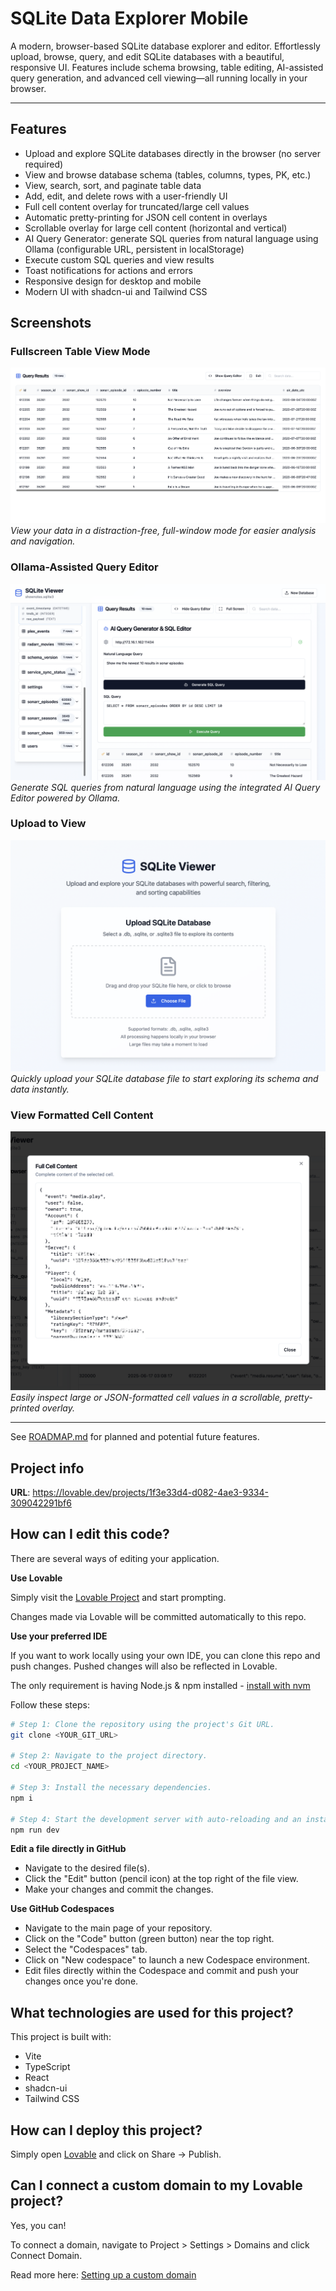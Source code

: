 # SQLite Data Explorer Mobile

A modern, browser-based SQLite database explorer and editor. Effortlessly upload, browse, query, and edit SQLite databases with a beautiful, responsive UI. Features include schema browsing, table editing, AI-assisted query generation, and advanced cell viewing—all running locally in your browser.

---
## Features

- Upload and explore SQLite databases directly in the browser (no server required)
- View and browse database schema (tables, columns, types, PK, etc.)
- View, search, sort, and paginate table data
- Add, edit, and delete rows with a user-friendly UI
- Full cell content overlay for truncated/large cell values
- Automatic pretty-printing for JSON cell content in overlays
- Scrollable overlay for large cell content (horizontal and vertical)
- AI Query Generator: generate SQL queries from natural language using Ollama (configurable URL, persistent in localStorage)
- Execute custom SQL queries and view results
- Toast notifications for actions and errors
- Responsive design for desktop and mobile
- Modern UI with shadcn-ui and Tailwind CSS

## Screenshots

### Fullscreen Table View Mode
![Fullscreen Table View](./public/screenshots/fullscreen_view_mode.png)
*View your data in a distraction-free, full-window mode for easier analysis and navigation.*

### Ollama-Assisted Query Editor
![Ollama-Assisted Query Editor](./public/screenshots/ollama_assisted_query_editor.png)
*Generate SQL queries from natural language using the integrated AI Query Editor powered by Ollama.*

### Upload to View
![Upload to View](./public/screenshots/upload_to_view.png)
*Quickly upload your SQLite database file to start exploring its schema and data instantly.*

### View Formatted Cell Content
![View Formatted Cell Content](./public/screenshots/view_formatted_cella.png)
*Easily inspect large or JSON-formatted cell values in a scrollable, pretty-printed overlay.*

---

See [ROADMAP.md](./ROADMAP.md) for planned and potential future features.

## Project info

**URL**: https://lovable.dev/projects/1f3e33d4-d082-4ae3-9334-309042291bf6

## How can I edit this code?

There are several ways of editing your application.

**Use Lovable**

Simply visit the [Lovable Project](https://lovable.dev/projects/1f3e33d4-d082-4ae3-9334-309042291bf6) and start prompting.

Changes made via Lovable will be committed automatically to this repo.

**Use your preferred IDE**

If you want to work locally using your own IDE, you can clone this repo and push changes. Pushed changes will also be reflected in Lovable.

The only requirement is having Node.js & npm installed - [install with nvm](https://github.com/nvm-sh/nvm#installing-and-updating)

Follow these steps:

```sh
# Step 1: Clone the repository using the project's Git URL.
git clone <YOUR_GIT_URL>

# Step 2: Navigate to the project directory.
cd <YOUR_PROJECT_NAME>

# Step 3: Install the necessary dependencies.
npm i

# Step 4: Start the development server with auto-reloading and an instant preview.
npm run dev
```

**Edit a file directly in GitHub**

- Navigate to the desired file(s).
- Click the "Edit" button (pencil icon) at the top right of the file view.
- Make your changes and commit the changes.

**Use GitHub Codespaces**

- Navigate to the main page of your repository.
- Click on the "Code" button (green button) near the top right.
- Select the "Codespaces" tab.
- Click on "New codespace" to launch a new Codespace environment.
- Edit files directly within the Codespace and commit and push your changes once you're done.

## What technologies are used for this project?

This project is built with:

- Vite
- TypeScript
- React
- shadcn-ui
- Tailwind CSS

## How can I deploy this project?

Simply open [Lovable](https://lovable.dev/projects/1f3e33d4-d082-4ae3-9334-309042291bf6) and click on Share -> Publish.

## Can I connect a custom domain to my Lovable project?

Yes, you can!

To connect a domain, navigate to Project > Settings > Domains and click Connect Domain.

Read more here: [Setting up a custom domain](https://docs.lovable.dev/tips-tricks/custom-domain#step-by-step-guide)

